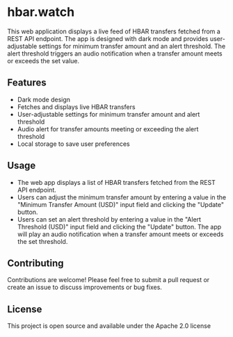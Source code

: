 # hbar.watch

This web application displays a live feed of HBAR transfers fetched from a REST API endpoint. The app is designed with dark mode and provides user-adjustable settings for minimum transfer amount and an alert threshold. The alert threshold triggers an audio notification when a transfer amount meets or exceeds the set value.

## Features

- Dark mode design
- Fetches and displays live HBAR transfers
- User-adjustable settings for minimum transfer amount and alert threshold
- Audio alert for transfer amounts meeting or exceeding the alert threshold
- Local storage to save user preferences

## Usage

- The web app displays a list of HBAR transfers fetched from the REST API endpoint.
- Users can adjust the minimum transfer amount by entering a value in the "Minimum Transfer Amount (USD)" input field and clicking the "Update" button.
- Users can set an alert threshold by entering a value in the "Alert Threshold (USD)" input field and clicking the "Update" button. The app will play an audio notification when a transfer amount meets or exceeds the set threshold.

## Contributing

Contributions are welcome! Please feel free to submit a pull request or create an issue to discuss improvements or bug fixes.

## License

This project is open source and available under the Apache 2.0 license
